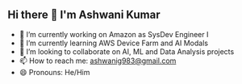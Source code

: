 ## Hi there 👋 I'm Ashwani Kumar

- 🔭 I’m currently working on Amazon as SysDev Engineer I
- 🌱 I’m currently learning AWS Device Farm and AI Modals
- 👯 I’m looking to collaborate on AI, ML and Data Analysis projects
- 📫 How to reach me: ashwanig983@gmail.com
- 😄 Pronouns: He/Him
